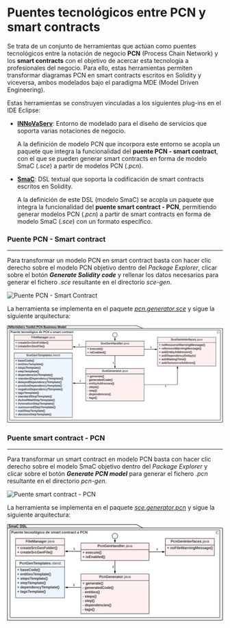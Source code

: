 # Puentes tecnológicos entre PCN y smart contracts
Se trata de un conjunto de herramientas que actúan como puentes tecnológicos entre la notación de negocio **PCN** (Process Chain Network) y los **smart contracts** con el objetivo de acercar esta tecnología a profesionales del negocio. Para ello, estas herramientas permiten transformar diagramas PCN en smart contracts escritos en Solidity y viceversa, ambos modelados bajo el paradigma MDE (Model Driven Engineering).

Estas herramientas se construyen vinculadas a los siguientes plug-ins en el IDE Eclipse:
* [**INNoVaServ**](https://github.com/franciscoperezb/innovaserv_toolkit): Entorno de modelado para el diseño de servicios que soporta varias notaciones de negocio.

  A la definición de modelo PCN que incorpora este entorno se acopla un paquete que integra la funcionalidad del **puente PCN - smart contract**, con el que se pueden generar smart contracts en forma de modelo SmaC (*.sce*) a partir de modelos PCN (*.pcn*).
  
* [**SmaC**](https://github.com/CommITURJC/SmaC): DSL textual que soporta la codificación de smart contracts escritos en Solidity.

  A la definición de este DSL (modelo SmaC) se acopla un paquete que integra la funcionalidad del **puente smart contract - PCN**, permitiendo generar modelos PCN (*.pcn*) a partir de smart contracts en forma de modelo SmaC (*.sce*) con un formato específico.

### Puente PCN - Smart contract
_______________
Para transformar un modelo PCN en smart contract basta con hacer clic derecho sobre el modelo PCN objetivo dentro del *Package Explorer*, clicar sobre el botón ***Generate Solidity code*** y rellenar los datos necesarios para generar el fichero *.sce* resultante en el directorio *sce-gen*.

![Puente PCN - Smart Contract](https://github.com/alv4rob/PCN-SmartContract-Bridges/blob/main/Videos/PCN-SmartContract_Demo.gif)

La herramienta se implementa en el paquete [*pcn.generator.sce*](https://github.com/alv4rob/PCN-SmartContract-Bridges/blob/main/Plugins/es.kybele.elastic.models.pcn/src/pcn/generator/sce/) y sigue la siguiente arquitectura:

![Arquitectura puente PCN - Smart Contract](https://github.com/alv4rob/PCN-SmartContract-Bridges/blob/main/Images/PCN-SmartContract_Arch.png)

### Puente smart contract - PCN
_______________
Para transformar un smart contract en modelo PCN basta con hacer clic derecho sobre el modelo SmaC objetivo dentro del *Package Explorer* y clicar sobre el botón ***Generate PCN model*** para generar el fichero *.pcn* resultante en el directorio *pcn-gen*.

![Puente smart contract - PCN](https://github.com/alv4rob/PCN-SmartContract-Bridges/blob/main/Videos/SmartContract-PCN_Demo.gif)

La herramienta se implementa en el paquete [*sce.generator.pcn*](https://github.com/alv4rob/PCN-SmartContract-Bridges/blob/main/Plugins/org.xtext.ui/src/sce/generator/pcn/) y sigue la siguiente arquitectura:

![Arquitectura puente smart contract - PCN](https://github.com/alv4rob/PCN-SmartContract-Bridges/blob/main/Images/SmartContract-PCN_Arch.png)

